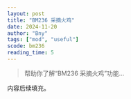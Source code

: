 ```yaml
---
layout: post
title: "BM236 采摘火鸡"
date: 2024-11-20
author: "Bny"
tags: ["mod", "useful"]
scode: bm236
reading_time: 5
---
```


> 帮助你了解“BM236 采摘火鸡”功能...

内容后续填充。
